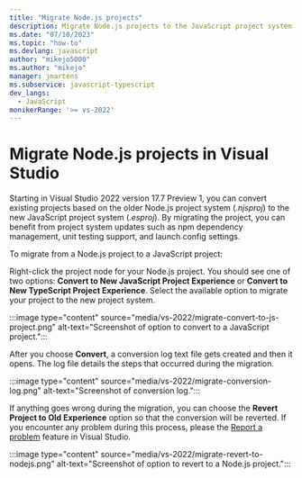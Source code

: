 ```yaml
---
title: "Migrate Node.js projects"
description: Migrate Node.js projects to the JavaScript project system (.esproj) and access updates including npm dependency management, unit testing, and launch settings.
ms.date: "07/10/2023"
ms.topic: "how-to"
ms.devlang: javascript
author: "mikejo5000"
ms.author: "mikejo"
manager: jmartens
ms.subservice: javascript-typescript
dev_langs:
  - JavaScript
monikerRange: '>= vs-2022'
---
```

# Migrate Node.js projects in Visual Studio

Starting in Visual Studio 2022 version 17.7 Preview 1, you can convert existing projects based on the older Node.js project system (*.njsproj*) to the new JavaScript project system (*.esproj*). By migrating the project, you can benefit from project system updates such as npm dependency management, unit testing support, and launch config settings.

To migrate from a Node.js project to a JavaScript project:

Right-click the project node for your Node.js project. You should see one of two options: **Convert to New JavaScript Project Experience** or **Convert to New TypeScript Project Experience**. Select the available option to migrate your project to the new project system.

:::image type="content" source="media/vs-2022/migrate-convert-to-js-project.png" alt-text="Screenshot of option to convert to a JavaScript project.":::

After you choose **Convert**, a conversion log text file gets created and then it opens. The log file details the steps that occurred during the migration.  

:::image type="content" source="media/vs-2022/migrate-conversion-log.png" alt-text="Screenshot of conversion log.":::

If anything goes wrong during the migration, you can choose the **Revert Project to Old Experience** option so that the conversion will be reverted. If you encounter any problem during this process, please the [Report a problem](../ide/how-to-report-a-problem-with-visual-studio.md) feature in Visual Studio.

:::image type="content" source="media/vs-2022/migrate-revert-to-nodejs.png" alt-text="Screenshot of option to revert to a Node.js project.":::
